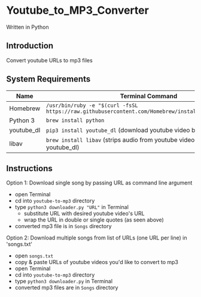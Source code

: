 # Youtube_to_MP3_Converter

Written in Python

## Introduction
Convert youtube URLs to mp3 files

## System Requirements
Name       | Terminal Command
---        | ---
Homebrew   | `/usr/bin/ruby -e "$(curl -fsSL https://raw.githubusercontent.com/Homebrew/install/master/install)"`
Python 3   | `brew install python`
youtube_dl | `pip3 install youtube_dl` (download youtube video by URL)
libav      | `brew install libav` (strips audio from youtube videos) (used by youtube_dl)

## Instructions
Option 1: Download single song by passing URL as command line argument
- open Terminal
- cd into `youtube-to-mp3` directory
- type `python3 downloader.py "URL"` in Terminal
    - substitute URL with desired youtube video's URL
    - wrap the URL in double or single quotes (as seen above)
- converted mp3 file is in `Songs` directory

Option 2: Download multiple songs from list of URLs (one URL per line) in 'songs.txt'
- open `songs.txt`
- copy & paste URLs of youtube videos you'd like to convert to mp3
- open Terminal
- cd into `youtube-to-mp3` directory
- type `python3 downloader.py` in Terminal
- converted mp3 files are in `Songs` directory
